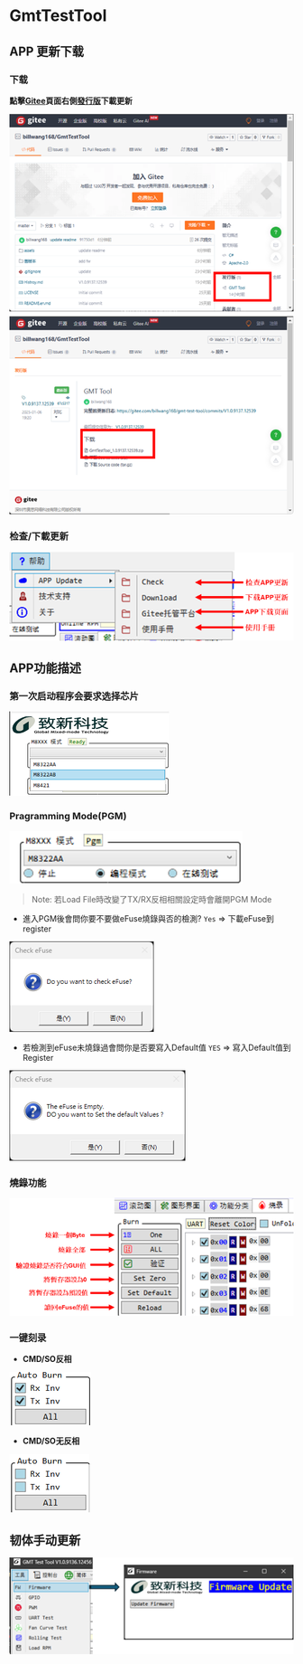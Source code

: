 # GmtTestTool

## APP 更新下载

### 下载

**點擊[Gitee](https://gitee.com/billwang168/gmt-test-tool)頁面右側[發行版](https://gitee.com/billwang168/gmt-test-tool/releases)下載更新**

![APP_DOWNLOAD](assets/APP_DOWNLOAD.png)

### 检查/下載更新

![Check_App_Update](assets/Check_App_Update.png)

## APP功能描述

### 第一次启动程序会要求选择芯片

![Select_Chip](assets/SelectChip.png)

### Pragramming Mode(PGM)

![Enter PGM Mode](assets/Enter_PGM.png)

 >Note: 若Load File時改變了TX/RX反相相關設定時會離開PGM Mode

- 進入PGM後會問你要不要做eFuse燒錄與否的檢測?
  `Yes` => 下載eFuse到register
  
![Confirm_CheckeFuse](assets/Confirm_CheckeFuse.png)

- 若檢測到eFuse未燒錄過會問你是否要寫入Default值
 `YES` => 寫入Default值到Register

![Confirm_SetDefaultValues](assets/Confirm_SetDefaultValues.png)

### 燒錄功能

![Burn_Pag](assets/Burn_Page.png)

### 一键刻录

- **CMD/SO反相**

![UART INV](assets/UART_INV.png)

- **CMD/SO无反相**

![UART NORMAL](assets/UART_NORMAL.png)

## 韧体手动更新

![Firmware_Update](assets/Firmware_Update.png)
